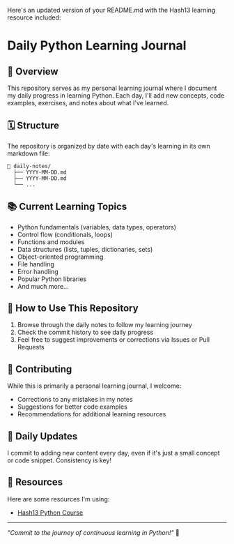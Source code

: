 Here's an updated version of your README.md with the Hash13 learning resource included:

# Daily Python Learning Journal

## 📌 Overview
This repository serves as my personal learning journal where I document my daily progress in learning Python. Each day, I'll add new concepts, code examples, exercises, and notes about what I've learned.

## 🗓️ Structure
The repository is organized by date with each day's learning in its own markdown file:
```
📂 daily-notes/
  ├── YYYY-MM-DD.md
  ├── YYYY-MM-DD.md
  └── ...
```

## 📚 Current Learning Topics
- Python fundamentals (variables, data types, operators)
- Control flow (conditionals, loops)
- Functions and modules
- Data structures (lists, tuples, dictionaries, sets)
- Object-oriented programming
- File handling
- Error handling
- Popular Python libraries
- And much more...

## 🚀 How to Use This Repository
1. Browse through the daily notes to follow my learning journey
2. Check the commit history to see daily progress
3. Feel free to suggest improvements or corrections via Issues or Pull Requests

## 🤝 Contributing
While this is primarily a personal learning journal, I welcome:
- Corrections to any mistakes in my notes
- Suggestions for better code examples
- Recommendations for additional learning resources

## 📅 Daily Updates
I commit to adding new content every day, even if it's just a small concept or code snippet. Consistency is key!

## 🔗 Resources
Here are some resources I'm using:
- [Hash13 Python Course](https://learning.hash13.com/courses/2665270/lectures/57935374)

---

*"Commit to the journey of continuous learning in Python!"* 🐍

